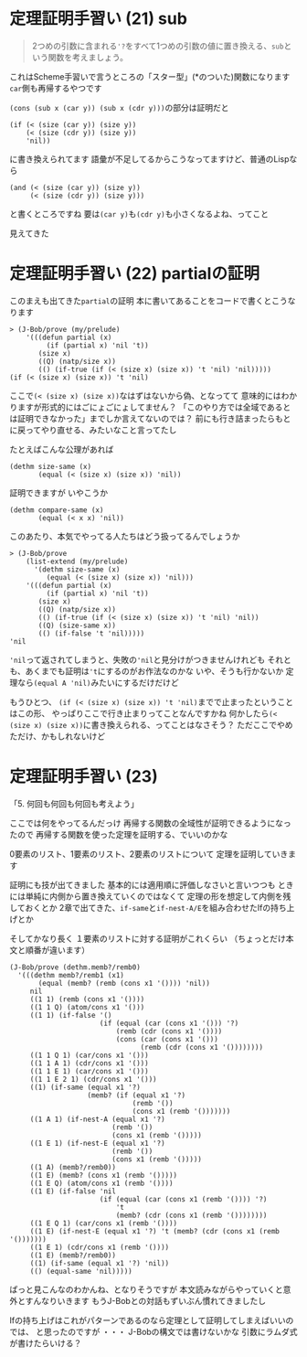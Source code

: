 # 定理証明手習い (21) sub

> 2つめの引数に含まれる`'?`をすべて1つめの引数の値に置き換える、`sub`という関数を考えましょう。

これはScheme手習いで言うところの「スター型」(*のついた)関数になります
`car`側も再帰するやつです

`(cons (sub x (car y)) (sub x (cdr y)))`の部分は証明だと

```
(if (< (size (car y)) (size y))
    (< (size (cdr y)) (size y))
    'nil))
```

に書き換えられてます
語彙が不足してるからこうなってますけど、普通のLispなら

```
(and (< (size (car y)) (size y))
     (< (size (cdr y)) (size y)))
```

と書くところですね
要は`(car y)`も`(cdr y)`も小さくなるよね、ってこと

見えてきた

# 定理証明手習い (22) partialの証明

このまえも出てきた`partial`の証明
本に書いてあることをコードで書くとこうなります

```
> (J-Bob/prove (my/prelude)
    '(((defun partial (x)
         (if (partial x) 'nil 't))
       (size x)
       ((Q) (natp/size x))
       (() (if-true (if (< (size x) (size x)) 't 'nil) 'nil)))))
(if (< (size x) (size x)) 't 'nil)
```

ここで`(< (size x) (size x))`なはずはないから偽、となってて
意味的にはわかりますが形式的にはごにょごにょしてません？
「このやり方では全域であるとは証明できなかった」までしか言えてないのでは？
前にも行き詰まったらもとに戻ってやり直せる、みたいなこと言ってたし

たとえばこんな公理があれば

```
(dethm size-same (x)
       (equal (< (size x) (size x)) 'nil))
```

証明できますが
いやこうか

```
(dethm compare-same (x)
       (equal (< x x) 'nil))
```

このあたり、本気でやってる人たちはどう扱ってるんでしょうか

```
> (J-Bob/prove
    (list-extend (my/prelude)
      '(dethm size-same (x)
         (equal (< (size x) (size x)) 'nil)))
    '(((defun partial (x)
         (if (partial x) 'nil 't))
       (size x)
       ((Q) (natp/size x))
       (() (if-true (if (< (size x) (size x)) 't 'nil) 'nil))
       ((Q) (size-same x))
       (() (if-false 't 'nil)))))
'nil
```

`'nil`って返されてしまうと、失敗の`'nil`と見分けがつきませんけれども
それとも、あくまでも証明は`'t`にするのがお作法なのかな
いや、そうも行かないか
定理なら`(equal A 'nil)`みたいにするだけだけど

もうひとつ、
`(if (< (size x) (size x)) 't 'nil)`までで止まったということはこの形、
やっぱりここで行き止まりってことなんですかね
何かしたら`(< (size x) (size x))`に書き換えられる、ってことはなさそう？
ただここでやめただけ、かもしれないけど

# 定理証明手習い (23) 

「5. 何回も何回も何回も考えよう」

ここでは何をやってるんだっけ
再帰する関数の全域性が証明できるようになったので
再帰する関数を使った定理を証明する、でいいのかな

0要素のリスト、1要素のリスト、2要素のリストについて
定理を証明していきます

証明にも技が出てきました
基本的には適用順に評価しなさいと言いつつも
ときには単純に内側から置き換えていくのではなくて
定理の形を想定して内側を残しておくとか
2章で出てきた、`if-same`と`if-nest-A/E`を組み合わせたIfの持ち上げとか

そしてかなり長く
１要素のリストに対する証明がこれくらい
（ちょっとだけ本文と順番が違います）

```
(J-Bob/prove (dethm.memb?/remb0)
  '(((dethm memb?/remb1 (x1)
       (equal (memb? (remb (cons x1 '()))) 'nil))
     nil
     ((1 1) (remb (cons x1 '())))
     ((1 1 Q) (atom/cons x1 '()))
     ((1 1) (if-false '()
                      (if (equal (car (cons x1 '())) '?)
                          (remb (cdr (cons x1 '())))
                          (cons (car (cons x1 '()))
                                (remb (cdr (cons x1 '())))))))
     ((1 1 Q 1) (car/cons x1 '()))
     ((1 1 A 1) (cdr/cons x1 '()))
     ((1 1 E 1) (car/cons x1 '()))
     ((1 1 E 2 1) (cdr/cons x1 '()))
     ((1) (if-same (equal x1 '?)
                   (memb? (if (equal x1 '?)
                              (remb '())
                              (cons x1 (remb '()))))))
     ((1 A 1) (if-nest-A (equal x1 '?)
                         (remb '())
                         (cons x1 (remb '()))))
     ((1 E 1) (if-nest-E (equal x1 '?)
                         (remb '())
                         (cons x1 (remb '()))))
     ((1 A) (memb?/remb0))
     ((1 E) (memb? (cons x1 (remb '()))))
     ((1 E Q) (atom/cons x1 (remb '())))
     ((1 E) (if-false 'nil
                      (if (equal (car (cons x1 (remb '()))) '?)
                          't
                          (memb? (cdr (cons x1 (remb '())))))))
     ((1 E Q 1) (car/cons x1 (remb '())))
     ((1 E) (if-nest-E (equal x1 '?) 't (memb? (cdr (cons x1 (remb '()))))))
     ((1 E 1) (cdr/cons x1 (remb '())))
     ((1 E) (memb?/remb0))
     ((1) (if-same (equal x1 '?) 'nil))
     (() (equal-same 'nil)))))
```

ぱっと見こんなのわかんね、となりそうですが
本文読みながらやっていくと意外とすんなりいきます
もうJ-Bobとの対話もずいぶん慣れてきましたし

Ifの持ち上げはこれがパターンであるのなら定理として証明してしまえばいいのでは、
と思ったのですが
・・・
J-Bobの構文では書けないかな
引数にラムダ式が書けたらいける？
